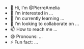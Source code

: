 - 👋 Hi, I’m @PierreAmelia
- 👀 I’m interested in ...
- 🌱 I’m currently learning ...
- 💞️ I’m looking to collaborate on ...
- 📫 How to reach me ...
- 😄 Pronouns: ...
- ⚡ Fun fact: ...

<!---
PierreAmelia/PierreAmelia is a ✨ special ✨ repository because its `README.md` (this file) appears on your GitHub profile.
You can click the Preview link to take a look at your changes.
--->
